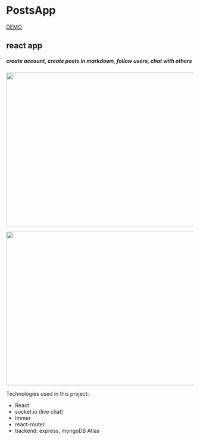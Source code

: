 # PostsApp

[DEMO](https://preska-posts-app.netlify.app/)

## react app

##### create account, create posts in markdown, follow users, chat with others

<p align="center">
  <img width="754" height="412" src="https://i.imgur.com/tl5DS0E.png">
</p>
<p align="center">
  <img width="754" height="412" src="https://i.imgur.com/VXrmRzI.png">
</p>

Technologies used in this project:

- React
- socket.io (live chat)
- Immer
- react-router
- backend: express, mongoDB Atlas
